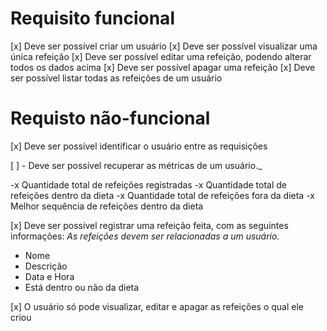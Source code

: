 # Requisito funcional

[x] Deve ser possível criar um usuário
[x] Deve ser possível visualizar uma única refeição
[x] Deve ser possível editar uma refeição, podendo alterar todos os dados acima
[x] Deve ser possível apagar uma refeição
[x] Deve ser possível listar todas as refeições de um usuário


# Requisto não-funcional

[x] Deve ser possível identificar o usuário entre as requisições

[ ] - Deve ser possível recuperar as métricas de um usuário.\_

-x Quantidade total de refeições registradas
-x Quantidade total de refeições dentro da dieta
-x Quantidade total de refeições fora da dieta
-x Melhor sequência de refeições dentro da dieta

[x] Deve ser possível registrar uma refeição feita, com as seguintes informações:
_As refeições devem ser relacionadas a um usuário._

- Nome
- Descrição
- Data e Hora
- Está dentro ou não da dieta

[x] O usuário só pode visualizar, editar e apagar as refeições o qual ele criou